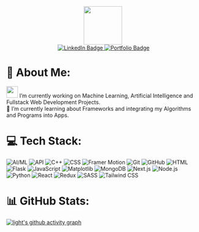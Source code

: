 <div id="header" align="center">
  <img src="https://media.giphy.com/media/M9gbBd9nbDrOTu1Mqx/giphy.gif" width="100"/>
</div>
<div id="badges" align="center">
  <img src="https://komarev.com/ghpvc/?username=your-github-username&style=flat-square&color=blue" alt=""/>
    <a href="https://linkedin.com/in/samanyu-b-rao-9598021bb">
      <img src="https://img.shields.io/badge/LinkedIn-%230077B5.svg?logo=linkedin&logoColor=white" alt="LinkedIn Badge"/>
    </a>
    <a href="https://samanyu-portfolio.netlify.app/">
      <img src="https://img.shields.io/badge/Website-%230077B5.svg?logo=web&logoColor=white" alt="Portfolio Badge"/>
    </a>
</div>

# 💫 About Me:
<img src="https://media.giphy.com/media/WUlplcMpOCEmTGBtBW/giphy.gif" width="30"> I’m currently working on Machine Learning, Artificial Intelligence and Fullstack Web Development Projects. <br>🌱 I’m currently learning about Frameworks and integrating my Algorithms and Programs into Apps. <br>


# 💻 Tech Stack:
![AI/ML](https://img.shields.io/badge/AI/ML-%230077B5.svg?style=for-the-badge&logo=ai&logoColor=white)
![API](https://img.shields.io/badge/API-%23FF6F00.svg?style=for-the-badge&logo=api&logoColor=white)
![C++](https://img.shields.io/badge/C++-%23D32F2F.svg?style=for-the-badge&logo=c%2B%2B&logoColor=white)
![CSS](https://img.shields.io/badge/CSS-%233F51B5.svg?style=for-the-badge&logo=css3&logoColor=white)
![Framer Motion](https://img.shields.io/badge/Framer%20Motion-%2305A2D9.svg?style=for-the-badge&logo=framer&logoColor=white)
![Git](https://img.shields.io/badge/Git-%23E91E63.svg?style=for-the-badge&logo=git&logoColor=white)
![GitHub](https://img.shields.io/badge/GitHub-%232196F3.svg?style=for-the-badge&logo=github&logoColor=white)
![HTML](https://img.shields.io/badge/HTML-%234CAF50.svg?style=for-the-badge&logo=html5&logoColor=white)
![Flask](https://img.shields.io/badge/Flask-%2363DAF2.svg?style=for-the-badge&logo=flask&logoColor=white)
![JavaScript](https://img.shields.io/badge/JavaScript-%23FFC107.svg?style=for-the-badge&logo=javascript&logoColor=white)
![Matplotlib](https://img.shields.io/badge/Matplotlib-%230197FE.svg?style=for-the-badge&logo=matplotlib&logoColor=white)
![MongoDB](https://img.shields.io/badge/MongoDB-%2357A773.svg?style=for-the-badge&logo=mongodb&logoColor=white)
![Next.js](https://img.shields.io/badge/Next.js-%2363DAF2.svg?style=for-the-badge&logo=next.js&logoColor=white)
![Node.js](https://img.shields.io/badge/Node.js-%236DB33F.svg?style=for-the-badge&logo=node.js&logoColor=white)
![Python](https://img.shields.io/badge/Python-%236797DC.svg?style=for-the-badge&logo=python&logoColor=white)
![React](https://img.shields.io/badge/React-%235ADAF3.svg?style=for-the-badge&logo=react&logoColor=white)
![Redux](https://img.shields.io/badge/Redux-%23773BFF.svg?style=for-the-badge&logo=redux&logoColor=white)
![SASS](https://img.shields.io/badge/SASS-%23C76DD7.svg?style=for-the-badge&logo=sass&logoColor=white)
![Tailwind CSS](https://img.shields.io/badge/Tailwind%20CSS-%2331B6E0.svg?style=for-the-badge&logo=tailwind-css&logoColor=white)

# 📊 GitHub Stats:
[![light's github activity graph](https://github-readme-activity-graph.vercel.app/graph?username=Sam-ops09&theme=high-contrast)](https://github.com/Sam-ops09/github-readme-activity-graph)
